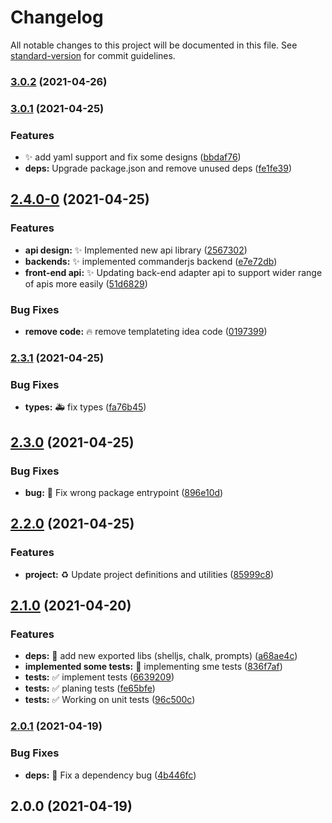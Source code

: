 # Changelog

All notable changes to this project will be documented in this file. See [standard-version](https://github.com/conventional-changelog/standard-version) for commit guidelines.

### [3.0.2](https://github.com/luciancaetano/scriptails/compare/v3.0.1...v3.0.2) (2021-04-26)

### [3.0.1](https://github.com/luciancaetano/scriptails/compare/v2.4.0-0...v3.0.1) (2021-04-25)


### Features

* :sparkles:  add yaml support and fix some designs ([bbdaf76](https://github.com/luciancaetano/scriptails/commit/bbdaf76e978987f5327e3f7bbaf8831988aadedc))
* **deps:** Upgrade package.json and remove unused deps ([fe1fe39](https://github.com/luciancaetano/scriptails/commit/fe1fe399b4783db46a5d390a971347d50c01495b))

## [2.4.0-0](https://github.com/luciancaetano/scriptails/compare/v2.3.1...v2.4.0-0) (2021-04-25)


### Features

* **api design:** :sparkles:  Implemented new api library ([2567302](https://github.com/luciancaetano/scriptails/commit/256730202b77acd6549827cd732e303f36b717c2))
* **backends:** :sparkles:  implemented commanderjs backend ([e7e72db](https://github.com/luciancaetano/scriptails/commit/e7e72dbc449f159309c31656437fadfc0f5604e5))
* **front-end api:** :sparkles:  Updating back-end adapter api to support wider range of apis more easily ([51d6829](https://github.com/luciancaetano/scriptails/commit/51d68298bc6ce163fa650dc9a086cf3899cd0ee2))


### Bug Fixes

* **remove code:** :fire:  remove templateting idea code ([0197399](https://github.com/luciancaetano/scriptails/commit/0197399835440939ce7ef01ab9d3df1bd3452218))

### [2.3.1](https://github.com/luciancaetano/scriptails/compare/v2.3.0...v2.3.1) (2021-04-25)


### Bug Fixes

* **types:** :ambulance:  fix types ([fa76b45](https://github.com/luciancaetano/scriptails/commit/fa76b45532dc58aed3e5af3538656f9b14a95eaf))

## [2.3.0](https://github.com/luciancaetano/scriptails/compare/v2.2.0...v2.3.0) (2021-04-25)


### Bug Fixes

* **bug:** :bug:  Fix wrong package entrypoint ([896e10d](https://github.com/luciancaetano/scriptails/commit/896e10de83dae6c91f148d58cc41c00fc7418f19))

## [2.2.0](https://github.com/luciancaetano/scriptails/compare/v2.1.0...v2.2.0) (2021-04-25)


### Features

* **project:** :recycle:  Update project definitions and utilities ([85999c8](https://github.com/luciancaetano/scriptails/commit/85999c858c1416635b405a5a8cf630150c03c3f4))

## [2.1.0](https://github.com/luciancaetano/scriptails/compare/v2.0.1...v2.1.0) (2021-04-20)


### Features

* **deps:** :art:  add new exported libs (shelljs, chalk, prompts) ([a68ae4c](https://github.com/luciancaetano/scriptails/commit/a68ae4ccb588ff4fc8afab2e216dbbb758cd97c7))
* **implemented some tests:** :construction:  implementing sme tests ([836f7af](https://github.com/luciancaetano/scriptails/commit/836f7afa13d6da2bc4e4788cf209878cb54dceb2))
* **tests:** :white_check_mark:  implement tests ([6639209](https://github.com/luciancaetano/scriptails/commit/6639209d6237ba0cf3c30d823ba782567a151d8c))
* **tests:** :white_check_mark:  planing tests ([fe65bfe](https://github.com/luciancaetano/scriptails/commit/fe65bfea44da3c8ffc889030962110b0f2331b70))
* **tests:** :white_check_mark:  Working on unit tests ([96c500c](https://github.com/luciancaetano/scriptails/commit/96c500c070fa4a139ef4b2a725bafd9e8b3d1d4b))

### [2.0.1](https://github.com/luciancaetano/scriptails/compare/v2.0.0...v2.0.1) (2021-04-19)


### Bug Fixes

* **deps:** :bug:  Fix a dependency bug ([4b446fc](https://github.com/luciancaetano/scriptails/commit/4b446fcc6e94d7711d0f7cae21cd1f9eac73faf2))

## 2.0.0 (2021-04-19)
